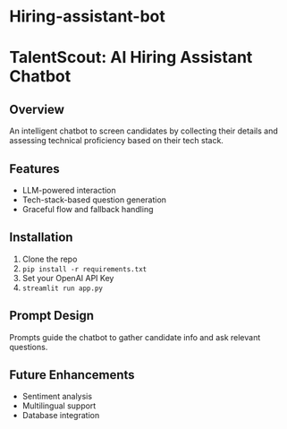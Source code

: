 # Hiring-assistant-bot
# TalentScout: AI Hiring Assistant Chatbot

## Overview
An intelligent chatbot to screen candidates by collecting their details and assessing technical proficiency based on their tech stack.

## Features
- LLM-powered interaction
- Tech-stack-based question generation
- Graceful flow and fallback handling

## Installation
1. Clone the repo
2. `pip install -r requirements.txt`
3. Set your OpenAI API Key
4. `streamlit run app.py`

## Prompt Design
Prompts guide the chatbot to gather candidate info and ask relevant questions.

## Future Enhancements
- Sentiment analysis
- Multilingual support
- Database integration
